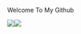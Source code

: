 Welcome To My Github
<br>

<div align="center">
  <div style="display: flex; align-items: flex-start;">
    <img src="https://github-readme-stats.vercel.app/api/top-langs/?username=EnderB123&layout=compact&show_icons=true&title_color=ffffff&icon_color=34abeb&text_color=daf7dc&bg_color=151515"/>
    <img src="https://github-readme-stats.vercel.app/api?username=EnderB123&show_icons=true&title_color=ffffff&icon_color=34abeb&text_color=daf7dc&bg_color=151515" />
  </div>
</div>
